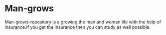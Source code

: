 # Man-grows
Man-grows-repository is a growing the man and woman life with the help of insurance.If you get the insurance then you can study as well possible. 
